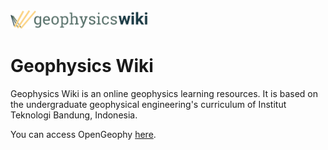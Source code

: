 <img alt="Logo" src="./assets/images/logo/logo-compact-horizontal.png" width=220>

<h1>Geophysics Wiki</h1>

<p>Geophysics Wiki is an online geophysics learning resources. It is based on the undergraduate geophysical engineering's curriculum of Institut Teknologi Bandung, Indonesia.</p>

<p>You can access OpenGeophy <a href="https://reza-nugraha32.github.io/geophysics-wiki/">here</a>.
